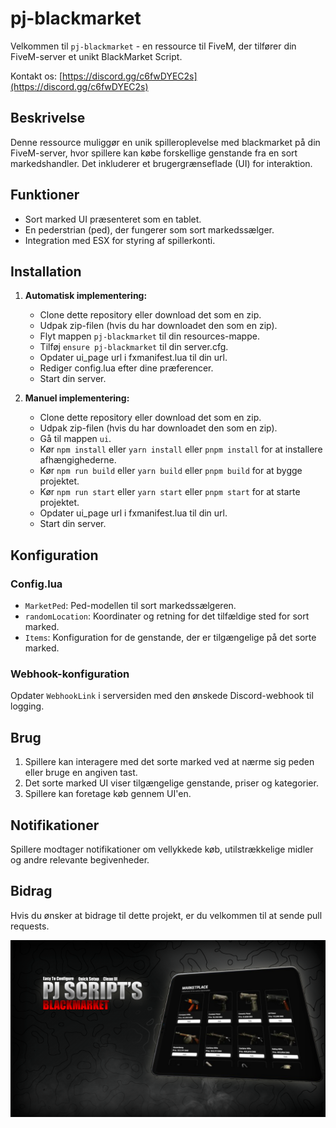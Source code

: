 # pj-blackmarket

Velkommen til `pj-blackmarket` - en ressource til FiveM, der tilfører din FiveM-server et unikt BlackMarket Script.

Kontakt os: [https://discord.gg/c6fwDYEC2s](https://discord.gg/c6fwDYEC2s)

## Beskrivelse

Denne ressource muliggør en unik spilleroplevelse med blackmarket på din FiveM-server, hvor spillere kan købe forskellige genstande fra en sort markedshandler. Det inkluderer et brugergrænseflade (UI) for interaktion.

## Funktioner

- Sort marked UI præsenteret som en tablet.
- En pederstrian (ped), der fungerer som sort markedssælger.
- Integration med ESX for styring af spillerkonti.

## Installation

1. **Automatisk implementering:**
    - Clone dette repository eller download det som en zip.
    - Udpak zip-filen (hvis du har downloadet den som en zip).
    - Flyt mappen `pj-blackmarket` til din resources-mappe.
    - Tilføj `ensure pj-blackmarket` til din server.cfg.
    - Opdater ui_page url i fxmanifest.lua til din url.
    - Rediger config.lua efter dine præferencer.
    - Start din server.

2. **Manuel implementering:**
    - Clone dette repository eller download det som en zip.
    - Udpak zip-filen (hvis du har downloadet den som en zip).
    - Gå til mappen `ui`.
    - Kør `npm install` eller `yarn install` eller `pnpm install` for at installere afhængighederne.
    - Kør `npm run build` eller `yarn build` eller `pnpm build` for at bygge projektet.
    - Kør `npm run start` eller `yarn start` eller `pnpm start` for at starte projektet.
    - Opdater ui_page url i fxmanifest.lua til din url.
    - Start din server.

## Konfiguration

### Config.lua

- `MarketPed`: Ped-modellen til sort markedssælgeren.
- `randomLocation`: Koordinater og retning for det tilfældige sted for sort marked.
- `Items`: Konfiguration for de genstande, der er tilgængelige på det sorte marked.

### Webhook-konfiguration

Opdater `WebhookLink` i serversiden med den ønskede Discord-webhook til logging.

## Brug

1. Spillere kan interagere med det sorte marked ved at nærme sig peden eller bruge en angiven tast.
2. Det sorte marked UI viser tilgængelige genstande, priser og kategorier.
3. Spillere kan foretage køb gennem UI'en.

## Notifikationer

Spillere modtager notifikationer om vellykkede køb, utilstrækkelige midler og andre relevante begivenheder.

## Bidrag

Hvis du ønsker at bidrage til dette projekt, er du velkommen til at sende pull requests.


![Screenshot](screenshot.png)





